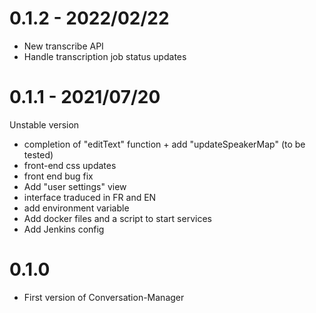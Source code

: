 # 0.1.2 - 2022/02/22
- New transcribe API
- Handle transcription job status updates

# 0.1.1 - 2021/07/20
Unstable version
- completion of "editText" function + add "updateSpeakerMap" (to be tested)
- front-end css updates
- front end bug fix
- Add "user settings" view
- interface traduced in FR and EN
- add environment variable
- Add docker files and a script to start services
- Add Jenkins config

# 0.1.0
- First version of Conversation-Manager